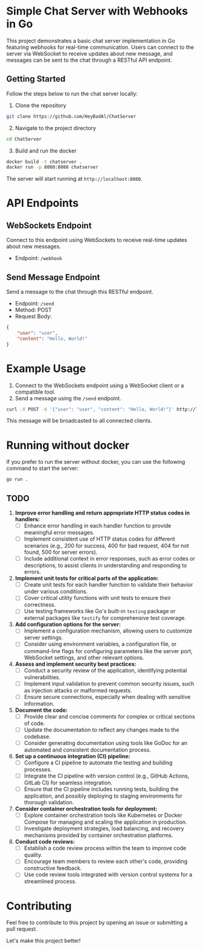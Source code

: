# Simple Chat Server with Webhooks in Go

This project demonstrates a basic chat server implementation in Go featuring webhooks for real-time communication. Users can connect to the server via WebSocket to receive updates about new message, and messages can be sent to the chat through a RESTful API endpoint. 

## Getting Started

Follow the steps below to run the chat server locally:

1. Clone the repository
```bash
git clone https://github.com/HeyBadAl/ChatServer
```

2. Navigate to the project directory
```bash
cd ChatServer
```

3. Build and run the docker 
```bash
docker build -t chatserver .
docker run -p 8080:8080 chatserver
```
The server will start running at `http://localhost:8080`.

# API Endpoints

## WebSockets Endpoint

Connect to this endpoint using WebSockets to receive real-time updates about new messages.

- Endpoint: `/webhook`

## Send Message Endpoint

Send a message to the chat through this RESTful endpoint.

- Endpoint: `/send`
- Method: POST 
- Request Body: 

```json
{
    "user": "user",
    "content": "Hello, World!"
}
```

# Example Usage 

1. Connect to the WebSockets endpoint using a WebSocket client or a compatible tool.
2. Send a message using the `/send` endpoint.

```bash
curl -X POST -d '{"user": "user", "content": "Hello, World!"}' http://localhost:8080/send
```
This message will be broadcasted to all connected clients.


# Running without docker 

If you prefer to run the server without docker, you can use the following command to start the server:
```bash
go run .
```

## TODO 

1. **Improve error handling and return appropriate HTTP status codes in handlers:**
   - [ ] Enhance error handling in each handler function to provide meaningful error messages.
   - [ ] Implement consistent use of HTTP status codes for different scenarios (e.g., 200 for success, 400 for bad request, 404 for not found, 500 for server errors).
   - [ ] Include additional context in error responses, such as error codes or descriptions, to assist clients in understanding and responding to errors.

2. **Implement unit tests for critical parts of the application:**
   - [ ] Create unit tests for each handler function to validate their behavior under various conditions.
   - [ ] Cover critical utility functions with unit tests to ensure their correctness.
   - [ ] Use testing frameworks like Go's built-in `testing` package or external packages like `testify` for comprehensive test coverage.

3. **Add configuration options for the server:**
   - [ ] Implement a configuration mechanism, allowing users to customize server settings.
   - [ ] Consider using environment variables, a configuration file, or command-line flags for configuring parameters like the server port, WebSocket settings, and other relevant options.

4. **Assess and implement security best practices:**
   - [ ] Conduct a security review of the application, identifying potential vulnerabilities.
   - [ ] Implement input validation to prevent common security issues, such as injection attacks or malformed requests.
   - [ ] Ensure secure connections, especially when dealing with sensitive information.

5. **Document the code:**
   - [ ] Provide clear and concise comments for complex or critical sections of code.
   - [ ] Update the documentation to reflect any changes made to the codebase.
   - [ ] Consider generating documentation using tools like GoDoc for an automated and consistent documentation process.

6. **Set up a continuous integration (CI) pipeline:**
   - [ ] Configure a CI pipeline to automate the testing and building processes.
   - [ ] Integrate the CI pipeline with version control (e.g., GitHub Actions, GitLab CI) for seamless integration.
   - [ ] Ensure that the CI pipeline includes running tests, building the application, and possibly deploying to staging environments for thorough validation.

7. **Consider container orchestration tools for deployment:**
   - [ ] Explore container orchestration tools like Kubernetes or Docker Compose for managing and scaling the application in production.
   - [ ] Investigate deployment strategies, load balancing, and recovery mechanisms provided by container orchestration platforms.

8. **Conduct code reviews:**
   - [ ] Establish a code review process within the team to improve code quality.
   - [ ] Encourage team members to review each other's code, providing constructive feedback.
   - [ ] Use code review tools integrated with version control systems for a streamlined process.

# Contributing

Feel free to contribute to this project by opening an issue or submitting a pull request.

Let's make this project better!

